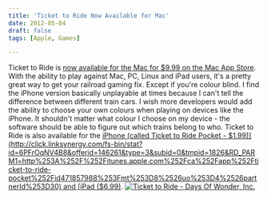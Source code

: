 ```yaml
---
title: 'Ticket to Ride Now Available for Mac'
date: 2012-05-04
draft: false
tags: [Apple, Games]

---
```


Ticket to Ride is [now available for the Mac for $9.99 on the Mac App Store](http://click.linksynergy.com/fs-bin/stat?id=6PFrOqNV4B8&offerid=146261&type=3&subid=0&tmpid=1826&RD_PARM1=http%253A%252F%252Fitunes.apple.com%252Fca%252Fapp%252Fticket-to-ride%252Fid470834073%253Fmt%253D12%2526uo%253D4%2526partnerId%253D30). With the ability to play against Mac, PC, Linux and iPad users, it's a pretty great way to get your railroad gaming fix. Except if you're colour blind. I find the iPhone version basically unplayable at times because I can't tell the difference between different train cars. I wish more developers would add the ability to choose your own colours when playing on devices like the iPhone. It shouldn't matter what colour I choose on my device - the software should be able to figure out which trains belong to who. Ticket to Ride is also available for the [iPhone (called Ticket to Ride Pocket - $1.99)](http://click.linksynergy.com/fs-bin/stat?id=6PFrOqNV4B8&offerid=146261&type=3&subid=0&tmpid=1826&RD_PARM1=http%253A%252F%252Fitunes.apple.com%252Fca%252Fapp%252Fticket-to-ride-pocket%252Fid471857988%253Fmt%253D8%2526uo%253D4%2526partnerId%253D30) and [iPad ($6.99)](http://click.linksynergy.com/fs-bin/stat?id=6PFrOqNV4B8&offerid=146261&type=3&subid=0&tmpid=1826&RD_PARM1=http%253A%252F%252Fitunes.apple.com%252Fca%252Fapp%252Fticket-to-ride%252Fid432504470%253Fmt%253D8%2526uo%253D4%2526partnerId%253D30). [![Ticket to Ride - Days Of Wonder, Inc.](http://r.mzstatic.com/images/web/linkmaker/badge_macappstore-lrg.gif)](http://click.linksynergy.com/fs-bin/stat?id=6PFrOqNV4B8&offerid=146261&type=3&subid=0&tmpid=1826&RD_PARM1=http%253A%252F%252Fitunes.apple.com%252Fca%252Fapp%252Fticket-to-ride%252Fid470834073%253Fmt%253D12%2526uo%253D4%2526partnerId%253D30)